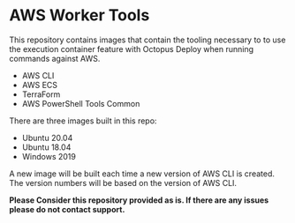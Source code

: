 # AWS Worker Tools

This repository contains images that contain the tooling necessary to to use the execution container feature with Octopus Deploy when running commands against AWS.

- AWS CLI
- AWS ECS
- TerraForm
- AWS PowerShell Tools Common

There are three images built in this repo:

- Ubuntu 20.04
- Ubuntu 18.04
- Windows 2019

A new image will be built each time a new version of AWS CLI is created.  The version numbers will be based on the version of AWS CLI.

**Please Consider this repository provided as is.  If there are any issues please do not contact support.**
